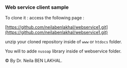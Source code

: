 ### Web service client sample

To clone it : access the following page : 

[https://github.com/neilabenlakhal/webservice1.git](https://github.com/neilabenlakhal/webservice1.git)

unzip your cloned repository inside of `www` or `htdocs` folder. 

You will to adde `nusoap` library inside of webservice folder.

© By Dr. Neila BEN LAKHAL.
